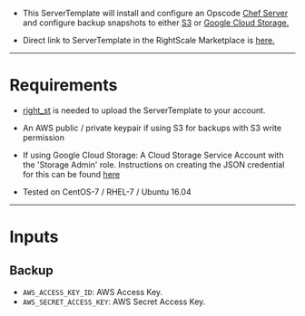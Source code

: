 * This ServerTemplate will install and configure an Opscode [Chef Server](https://www.chef.io/chef/) and configure backup snapshots to either [S3](https://aws.amazon.com/s3/) or [Google Cloud Storage.](https://cloud.google.com/storage/)

* Direct link to ServerTemplate in the RightScale Marketplace is [here.](https://us-3.rightscale.com/library/server_templates/Chef-Server-for-Linux-RightLin/lineage/57238)

---

Requirements
============

* [right_st](https://github.com/rightscale/right_st) is needed to upload the ServerTemplate to your account.

* An AWS public / private keypair if using S3 for backups with S3 write permission

* If using Google Cloud Storage: A Cloud Storage Service Account with the 'Storage Admin' role. Instructions on creating the JSON credential for this can be found [here](https://cloud.google.com/iam/docs/creating-managing-service-accounts)

* Tested on CentOS-7 / RHEL-7 / Ubuntu 16.04

---

Inputs
======

Backup
------

 * `AWS_ACCESS_KEY_ID`: AWS Access Key.
 * `AWS_SECRET_ACCESS_KEY`: AWS Secret Access Key.



